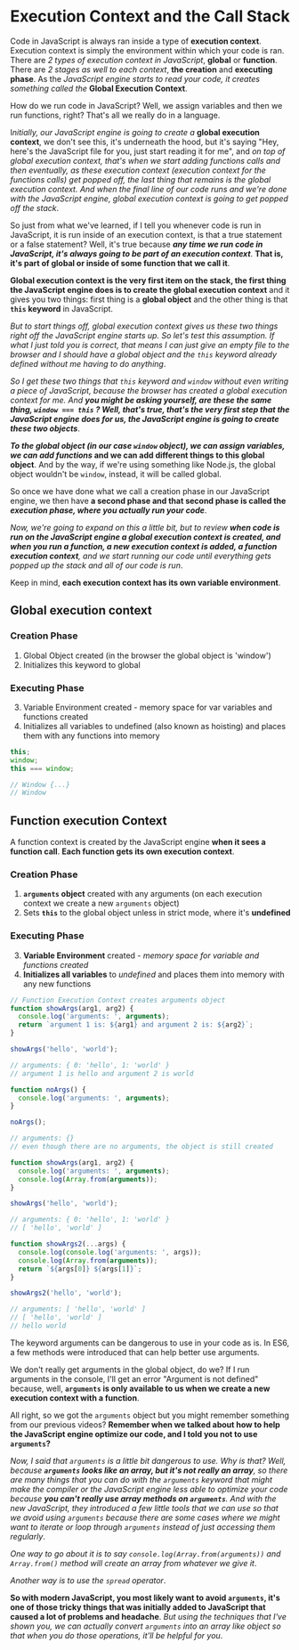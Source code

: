# Execution Context and the Call Stack

Code in JavaScript is always ran inside a type of **execution context**. Execution context is simply the environment within which your code is ran. There are _2 types of execution context in JavaScript_, **global** or **function**. There are _2 stages as well to each context_, **the creation** and **executing phase**. As the _JavaScript engine starts to read your code, it creates something called the_ **Global Execution Context**.

How do we run code in JavaScript? Well, we assign variables and then we run functions, right? That's all we really do in a language.

I*nitially, our JavaScript engine is going to create a* **global execution context**, we don't see this, it's underneath the hood, but it's saying "Hey, here's the JavaScript file for you, just start reading it for me", and _on top of global execution context, that's when we start adding functions calls and then eventually, as these execution context (execution context for the functions calls) get popped off, the last thing that remains is the global execution context. And when the final line of our code runs and we're done with the JavaScript engine, global execution context is going to get popped off the stack_.

So just from what we've learned, if I tell you whenever code is run in JavaScript, it is run inside of an execution context, is that a true statement or a false statement? Well, it's true because **_any time we run code in JavaScript, it's always going to be part of an execution context_**. **That is, it's part of global or inside of some function that we call it**.

**Global execution context is the very first item on the stack, the first thing the JavaScript engine does is to create the global execution context** and it gives you two things: first thing is a **global object** and the other thing is that **`this` keyword** in JavaScript.

_But to start things off, global execution context gives us these two things right off the JavaScript engine starts up. So let's test this assumption. If what I just told you is correct, that means I can just give an empty file to the browser and I should have a global object and the `this` keyword already defined without me having to do anything_.

_So I get these two things that `this` keyword and `window` without even writing a piece of JavaScript, because the browser has created a global execution context for me. And **you might be asking yourself, are these the same thing, `window === this` ? Well, that's true, that's the very first step that the JavaScript engine does for us, the JavaScript engine is going to create these two objects**_.

**_To the global object (in our case `window` object), we can assign variables, we can add functions_ and we can add different things to this global object**. And by the way, if we're using something like Node.js, the global object wouldn't be `window`, instead, it will be called global.

So once we have done what we call a creation phase in our JavaScript engine, we then have **a second phase and that second phase is called the _execution phase, where you actually run your code_**.

_Now, we're going to expand on this a little bit, but to review **when code is run on the JavaScript engine a global execution context is created, and when you run a function, a new execution context is added, a function execution context**, and we start running our code until everything gets popped up the stack and all of our code is run_.

Keep in mind, **each execution context has its own variable environment**.

## Global execution context

### Creation Phase

1. Global Object created (in the browser the global object is 'window')
2. Initializes this keyword to global

### Executing Phase

3. Variable Environment created - memory space for var variables and functions created
4. Initializes all variables to undefined (also known as hoisting) and places them with any functions into memory

```js
this;
window;
this === window;

// Window {...}
// Window
```

## Function execution Context

A function context is created by the JavaScript engine **when it sees a function call**. **Each function gets its own execution context**.

### Creation Phase

1. **`arguments` object** created with any arguments (on each execution context we create a new `arguments` object)
2. Sets **`this`** to the global object unless in strict mode, where it's **undefined**

### Executing Phase

3. **Variable Environment** created - _memory space for variable and functions created_
4. **Initializes all variables** to _undefined_ and places them into memory with any new functions

```js
// Function Execution Context creates arguments object
function showArgs(arg1, arg2) {
  console.log('arguments: ', arguments);
  return `argument 1 is: ${arg1} and argument 2 is: ${arg2}`;
}

showArgs('hello', 'world');

// arguments: { 0: 'hello', 1: 'world' }
// argument 1 is hello and argument 2 is world

function noArgs() {
  console.log('arguments: ', arguments);
}

noArgs();

// arguments: {}
// even though there are no arguments, the object is still created
```

```js
function showArgs(arg1, arg2) {
  console.log('arguments: ', arguments);
  console.log(Array.from(arguments));
}

showArgs('hello', 'world');

// arguments: { 0: 'hello', 1: 'world' }
// [ 'hello', 'world' ]

function showArgs2(...args) {
  console.log(console.log('arguments: ', args));
  console.log(Array.from(arguments));
  return `${args[0]} ${args[1]}`;
}

showArgs2('hello', 'world');

// arguments: [ 'hello', 'world' ]
// [ 'hello', 'world' ]
// hello world
```

The keyword arguments can be dangerous to use in your code as is. In ES6, a few methods were introduced that can help better use arguments.

We don't really get arguments in the global object, do we? If I run arguments in the console, I'll get an error "Argument is not defined" because, well, **`arguments` is only available to us when we create a new execution context with a function**.

All right, so we got the `arguments` object but you might remember something from our previous videos? **Remember when we talked about how to help the JavaScript engine optimize our code, and I told you not to use `arguments`?**

_Now, I said that `arguments` is a little bit dangerous to use. Why is that? Well, because **`arguments` looks like an array, but it's not really an array**, so there are many things that you can do with the `arguments` keyword that might make the compiler or the JavaScript engine less able to optimize your code because **you can't really use array methods on `arguments`**. And with the new JavaScript, they introduced a few little tools that we can use so that we avoid using `arguments` because there are some cases where we might want to iterate or loop through `arguments` instead of just accessing them regularly_.

_One way to go about it is to say `console.log(Array.from(arguments))` and `Array.from()` method will create an array from whatever we give it_.

_Another way is to use the `spread` operator_.

**So with modern JavaScript, you most likely want to avoid `arguments`, it's one of those tricky things that was initially added to JavaScript that caused a lot of problems and headache**. _But using the techniques that I've shown you, we can actually convert `arguments` into an array like object so that when you do those operations, it'll be helpful for you_.
